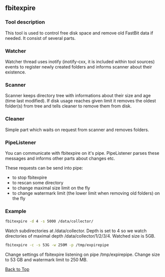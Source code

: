 ## fbitexpire

### Tool description

This tool is used to control free disk space and remove old FastBit data if needed. It consist of several parts.

### Watcher

Watcher thread uses inotify (inotify-cxx, it is included within tool sources) events to register newly created folders and informs scanner about their existence.

### Scanner

Scanner keeps directory tree with informations about their size and age (time last modified). If disk usage reaches given limit it removes the oldest folder(s) from tree and tells cleaner to remove them from disk.

### Cleaner

Simple part which waits on request from scanner and removes folders.

### PipeListener

You can communicate with fbitexpire on it's pipe. PipeListener parses these messages and informs other parts about changes etc. 

These requests can be send into pipe:

*  to stop fbitexpire
*  to rescan some directory
*  to change maximal size limit on the fly
*  to change watermark limit (the lower limit when removing old folders) on the fly

### Example

```sh
fbitexpire -d 4 -s 5000 /data/collector/
```
 Watch subdirectories at /data/collector. Depth is set to 4 so we watch directories of maximal depth /data/collector/1/2/3/4. Watched size is 5GB.
 
```sh
fbitexpire -c -s 53G -w 250M -p /tmp/expirepipe
````
Change settings of fbitexpire listening on pipe /tmp/expirepipe. Change size to 53 GB and watermark limit to 250 MB.

[Back to Top](#top)

